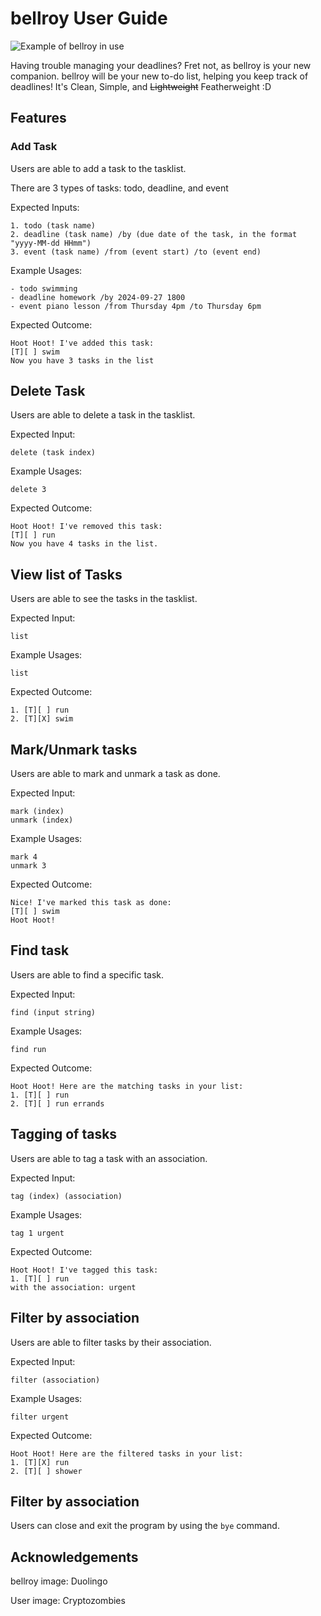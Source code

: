 # bellroy User Guide

![Example of bellroy in use](/ip/docs/Ui.png)

Having trouble managing your deadlines? Fret not, as bellroy is your new companion.
bellroy will be your new to-do list, helping you keep track of deadlines!
It's Clean, Simple, and ~~Lightweight~~ Featherweight :D

## Features

### Add Task

Users are able to add a task to the tasklist. 

There are 3 types of tasks: todo, deadline, and event

Expected Inputs: 
```
1. todo (task name)
2. deadline (task name) /by (due date of the task, in the format "yyyy-MM-dd HHmm")
3. event (task name) /from (event start) /to (event end)
```

Example Usages:
```
- todo swimming
- deadline homework /by 2024-09-27 1800
- event piano lesson /from Thursday 4pm /to Thursday 6pm
```

Expected Outcome:

```
Hoot Hoot! I've added this task:
[T][ ] swim
Now you have 3 tasks in the list
```

## Delete Task

Users are able to delete a task in the tasklist.

Expected Input:
```
delete (task index)
```

Example Usages:

```
delete 3
```
Expected Outcome:

```
Hoot Hoot! I've removed this task:
[T][ ] run
Now you have 4 tasks in the list.
```


## View list of Tasks

Users are able to see the tasks in the tasklist.

Expected Input:
```
list
```

Example Usages:

```
list
```
Expected Outcome:

```
1. [T][ ] run
2. [T][X] swim
```

## Mark/Unmark tasks

Users are able to mark and unmark a task as done.

Expected Input:
```
mark (index)
unmark (index)
```

Example Usages:

```
mark 4
unmark 3
```
Expected Outcome:

```
Nice! I've marked this task as done:
[T][ ] swim
Hoot Hoot!
```

## Find task

Users are able to find a specific task.

Expected Input:
```
find (input string)
```

Example Usages:

```
find run
```
Expected Outcome:

```
Hoot Hoot! Here are the matching tasks in your list:
1. [T][ ] run
2. [T][ ] run errands
```

## Tagging of tasks

Users are able to tag a task with an association.

Expected Input:
```
tag (index) (association)
```

Example Usages:

```
tag 1 urgent
```
Expected Outcome:

```
Hoot Hoot! I've tagged this task:
1. [T][ ] run
with the association: urgent
```

## Filter by association

Users are able to filter tasks by their association.

Expected Input:
```
filter (association)
```

Example Usages:

```
filter urgent
```
Expected Outcome:

```
Hoot Hoot! Here are the filtered tasks in your list:
1. [T][X] run
2. [T][ ] shower
```

## Filter by association
Users can close and exit the program by using the `bye` command.

## Acknowledgements
bellroy image: Duolingo

User image: Cryptozombies
